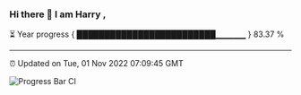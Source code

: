 ### Hi there 👋 I am Harry , 

⏳ Year progress { █████████████████████████▁▁▁▁▁ } 83.37 %

---

⏰ Updated on Tue, 01 Nov 2022 07:09:45 GMT

![Progress Bar CI](https://github.com/duykhang68/duykhang68/workflows/Progress%20Bar%20CI/badge.svg)

